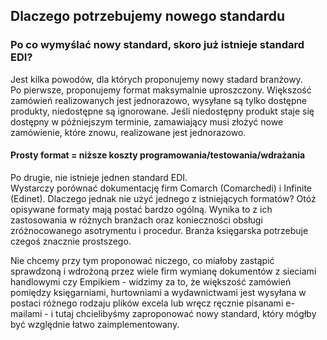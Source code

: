 ## Dlaczego potrzebujemy nowego standardu

### Po co wymyślać nowy standard, skoro już istnieje standard EDI?

Jest kilka powodów, dla których proponujemy nowy stadard branżowy.  
Po pierwsze, proponujemy format maksymalnie uproszczony. 
Większość zamówień realizowanych jest jednorazowo, wysyłane są tylko dostępne produkty, niedostępne są ignorowane.
Jeśli niedostępny produkt staje się dostępny w późniejszym terminie, zamawiający musi złożyć nowe zamówienie, które znowu, realizowane jest jednorazowo. 

#### Prosty format = niższe koszty programowania/testowania/wdrażania

Po drugie, nie istnieje jednen standard EDI.  
Wystarczy porównać dokumentację firm Comarch (Comarchedi) i Infinite (Edinet). Dlaczego jednak nie użyć jednego 
z istniejących formatów? Otóż opisywane formaty mają postać bardzo ogólną. Wynika to z ich zastosowania w różnych branżach oraz konieczności obsługi zróżnocowanego asotrymentu i procedur. Branża księgarska potrzebuje czegoś znacznie prostszego.


Nie chcemy przy tym proponować niczego, co miałoby zastąpić sprawdzoną i wdrożoną przez wiele firm wymianę dokumentów z sieciami handlowymi czy Empikiem - widzimy za to, że większość
zamówień pomiędzy księgarniami, hurtowniami a wydawnictwami jest wysyłana w postaci różnego rodzaju plików excela lub wręcz ręcznie pisanami e-mailami - i tutaj chcielibyśmy
zaproponować nowy standard, który mógłby być względnie łatwo zaimplementowany.



